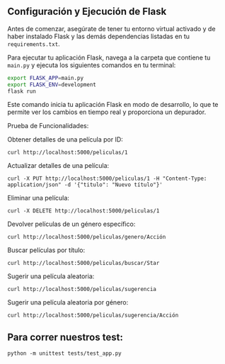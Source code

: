 ## Configuración y Ejecución de Flask

Antes de comenzar, asegúrate de tener tu entorno virtual activado y de haber instalado Flask y las demás dependencias listadas en tu `requirements.txt`.

Para ejecutar tu aplicación Flask, navega a la carpeta que contiene tu `main.py` y ejecuta los siguientes comandos en tu terminal:

```bash
export FLASK_APP=main.py
export FLASK_ENV=development
flask run
```

Este comando inicia tu aplicación Flask en modo de desarrollo, lo que te permite ver los cambios en tiempo real y proporciona un depurador.

Prueba de Funcionalidades:


Obtener detalles de una película por ID:
```
curl http://localhost:5000/peliculas/1
```

Actualizar detalles de una película:
```
curl -X PUT http://localhost:5000/peliculas/1 -H "Content-Type: application/json" -d '{"titulo": "Nuevo título"}'
```

Eliminar una película:
```
curl -X DELETE http://localhost:5000/peliculas/1
```

Devolver películas de un género específico:
```
curl http://localhost:5000/peliculas/genero/Acción
```

Buscar películas por título:
```
curl http://localhost:5000/peliculas/buscar/Star
```

Sugerir una película aleatoria:
```
curl http://localhost:5000/peliculas/sugerencia
```

Sugerir una película aleatoria por género:
```
curl http://localhost:5000/peliculas/sugerencia/Acción
```

## Para correr nuestros test:
```
python -m unittest tests/test_app.py
```